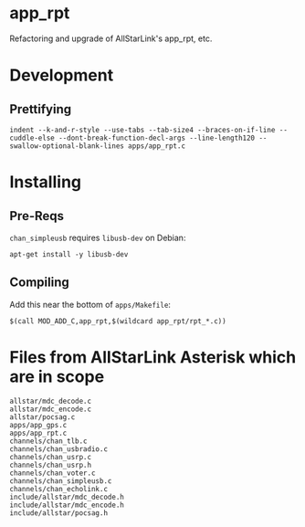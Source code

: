 # app_rpt
Refactoring and upgrade of AllStarLink's app_rpt, etc.

# Development

## Prettifying

`indent --k-and-r-style --use-tabs --tab-size4 --braces-on-if-line --cuddle-else --dont-break-function-decl-args --line-length120 --swallow-optional-blank-lines apps/app_rpt.c`

# Installing

## Pre-Reqs

`chan_simpleusb` requires `libusb-dev` on Debian:

`apt-get install -y libusb-dev`

## Compiling

Add this near the bottom of `apps/Makefile`:

`$(call MOD_ADD_C,app_rpt,$(wildcard app_rpt/rpt_*.c))`

# Files from AllStarLink Asterisk which are in scope

```
allstar/mdc_decode.c
allstar/mdc_encode.c
allstar/pocsag.c
apps/app_gps.c
apps/app_rpt.c
channels/chan_tlb.c
channels/chan_usbradio.c
channels/chan_usrp.c
channels/chan_usrp.h
channels/chan_voter.c
channels/chan_simpleusb.c
channels/chan_echolink.c
include/allstar/mdc_decode.h
include/allstar/mdc_encode.h
include/allstar/pocsag.h
```

